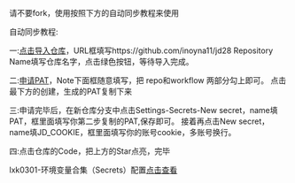 请不要fork，使用按照下方的自动同步教程来使用





自动同步教程:


一:[点击导入仓库](https://github.com/new/import)，URL框填写https://github.com/inoyna11/jd28
Repository Name填写仓库名字，点击绿色按钮，等待导入完成。





二:[申请PAT](https://github.com/settings/tokens/new)，Note下面框随意填写，把 repo和workflow 两部分勾上即可。
点击最下方的创建，生成的PAT复制下来




三:申请完毕后，在新仓库分支中点击Settings-Secrets-New secret，name填PAT，框里面填写你第二步复制的PAT,保存即可。
接着再点击New secret，name填JD_COOKIE，框里面填写你的账号cookie，多账号换行。




四:点击仓库的Code，把上方的Star点亮，完毕






lxk0301-环境变量合集（Secrets）配置[点击查看](https://github.com/inoyna11/jd28/blob/master/githubAction.md)


